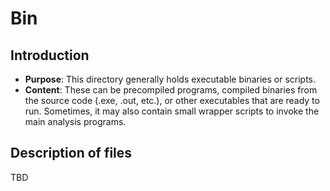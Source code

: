 # Bin

## Introduction
*	**Purpose**: This directory generally holds executable binaries or scripts.
*	**Content**: These can be precompiled programs, compiled binaries from the source code (.exe, .out, etc.), or other executables that are ready to run. Sometimes, it may also contain small wrapper scripts to invoke the main analysis programs.

## Description of files
TBD
